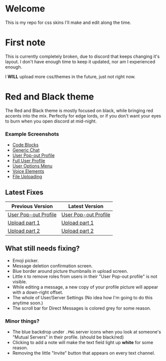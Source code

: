# Welcome
This is my repo for css skins I'll make and edit along the time.

# First note
This is currently completely broken, due to discord that keeps changing it's layout.
I don't have enough time to keep it updated, nor am I experienced enough.

I **WILL** upload more css/themes in the future, just not right now.

# Red and Black theme
The Red and Black theme is mostly focused on black, while bringing red accents into the mix.
Perfectly for edge lords, or if you don't want your eyes to burn when you open discord at mid-night.

### Example Screenshots
- [Code Blocks](http://i.imgur.com/r1Qcs9E.png)
- [Generic Chat](http://i.imgur.com/WGQN2G8.png)
- [User Pop-out Profile](http://i.imgur.com/54IxWnC.png)
- [Full User Profile](http://i.imgur.com/MGNOahv.png)
- [User Options Menu](http://i.imgur.com/9AZT33c.png)
- [Voice Elements](http://i.imgur.com/cUWat1H.png)
- [File Uploading](http://i.imgur.com/ppDXqbh.png)

## Latest Fixes
| Previous Version  | Latest Version |
| ------------- | ------------- |
| [User Pop-out Profile](http://i.imgur.com/vtm3G8G.png)  | [User Pop-out Profile](http://i.imgur.com/54IxWnC.png)  |
| [Upload part 1](http://i.imgur.com/xmVSi7S.png)  | [Upload part 1](http://i.imgur.com/RHbi6BH.png)  |
| [Upload part 2](http://i.imgur.com/FL7crSR.png)  | [Upload part 2](http://i.imgur.com/ppDXqbh.png)  |

## What still needs fixing?
* Emoji picker.
* Message deletion confirmation screen.
* Blue border around picture thumbnails in upload screen.
* Little `X` to remove roles from users in their "User Pop-out profile" is not visible.
* While editing a message, a new copy of your profile picture will appear with a down-right offset.
* The whole of User/Server Settings (No idea how I'm going to do this anytime soon.)
* The scroll bar for Direct Messages is colored grey for some reason.

### Minor things?
* The blue backdrop under `.PNG` server icons when you look at someone's "Mutual Servers" in their profile. (should be black/red)
* Clicking to add a note will make the text field light up **white** for some reason.
* Removing the little "Invite" button that appears on every text channel.
